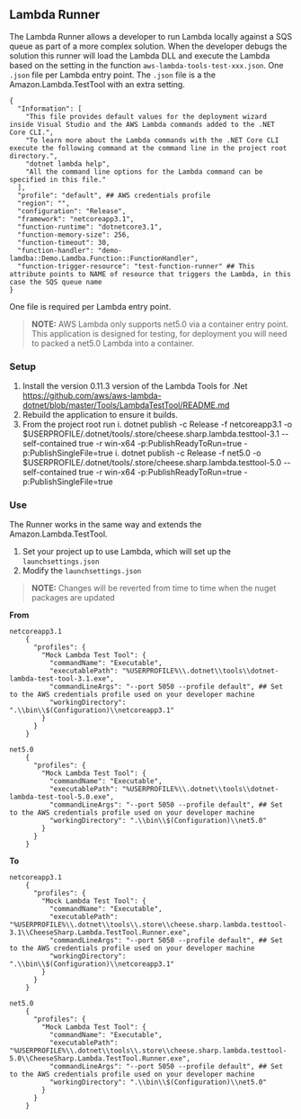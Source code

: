 ## Lambda Runner
The Lambda Runner allows a developer to run Lambda locally against a SQS queue as part of a more complex solution.
When the developer debugs the solution this runner will load the Lambda DLL and execute the Lambda based on the setting in the
function `aws-lambda-tools-test-xxx.json`. One `.json` file per Lambda entry point.
The `.json` file is a the Amazon.Lambda.TestTool with an extra setting.

    {
      "Information": [
        "This file provides default values for the deployment wizard inside Visual Studio and the AWS Lambda commands added to the .NET Core CLI.",
        "To learn more about the Lambda commands with the .NET Core CLI execute the following command at the command line in the project root directory.",
        "dotnet lambda help",
        "All the command line options for the Lambda command can be specified in this file."
      ],
      "profile": "default", ## AWS credentials profile
      "region": "",
      "configuration": "Release",
      "framework": "netcoreapp3.1",
      "function-runtime": "dotnetcore3.1",
      "function-memory-size": 256,
      "function-timeout": 30,
      "function-handler": "demo-lamdba::Demo.Lamdba.Function::FunctionHandler",
      "function-trigger-resource": "test-function-runner" ## This attribute points to NAME of resource that triggers the Lambda, in this case the SQS queue name 
    }

One file is required per Lambda entry point.

>**NOTE:** AWS Lambda only supports net5.0 via a container entry point. This application is designed for testing, for deployment you will need to packed a net5.0 Lambda into a container. 

### Setup
1. Install the version 0.11.3 version of the Lambda Tools for .Net https://github.com/aws/aws-lambda-dotnet/blob/master/Tools/LambdaTestTool/README.md
1. Rebuild the application to ensure it builds.
1. From the project root run 
   i. dotnet publish -c Release -f netcoreapp3.1 -o $USERPROFILE/.dotnet/tools/.store/cheese.sharp.lambda.testtool-3.1 --self-contained true -r win-x64 -p:PublishReadyToRun=true -p:PublishSingleFile=true
   i. dotnet publish -c Release -f net5.0 -o $USERPROFILE/.dotnet/tools/.store/cheese.sharp.lambda.testtool-5.0 --self-contained true -r win-x64 -p:PublishReadyToRun=true -p:PublishSingleFile=true

### Use
The Runner works in the same way and extends the Amazon.Lambda.TestTool.

1. Set your project up to use Lambda, which will set up the `launchsettings.json`
2. Modify the `launchsettings.json` 

>**NOTE:** Changes will be reverted from time to time when the nuget packages are updated

**From**

    netcoreapp3.1
        {
          "profiles": {
            "Mock Lambda Test Tool": {
              "commandName": "Executable",
              "executablePath": "%USERPROFILE%\\.dotnet\\tools\\dotnet-lambda-test-tool-3.1.exe",
              "commandLineArgs": "--port 5050 --profile default", ## Set to the AWS credentials profile used on your developer machine 
              "workingDirectory": ".\\bin\\$(Configuration)\\netcoreapp3.1"
            }
          }
        }

    net5.0
        {
          "profiles": {
            "Mock Lambda Test Tool": {
              "commandName": "Executable",
              "executablePath": "%USERPROFILE%\\.dotnet\\tools\\dotnet-lambda-test-tool-5.0.exe",
              "commandLineArgs": "--port 5050 --profile default", ## Set to the AWS credentials profile used on your developer machine 
              "workingDirectory": ".\\bin\\$(Configuration)\\net5.0"
            }
          }
        }


**To**

    netcoreapp3.1
        {
          "profiles": {
            "Mock Lambda Test Tool": {
              "commandName": "Executable",
              "executablePath": "%USERPROFILE%\\.dotnet\\tools\\.store\\cheese.sharp.lambda.testtool-3.1\\CheeseSharp.Lambda.TestTool.Runner.exe",
              "commandLineArgs": "--port 5050 --profile default", ## Set to the AWS credentials profile used on your developer machine 
              "workingDirectory": ".\\bin\\$(Configuration)\\netcoreapp3.1"
            }
          }
        }

    net5.0
        {
          "profiles": {
            "Mock Lambda Test Tool": {
              "commandName": "Executable",
              "executablePath": "%USERPROFILE%\\.dotnet\\tools\\.store\\cheese.sharp.lambda.testtool-5.0\\CheeseSharp.Lambda.TestTool.Runner.exe",
              "commandLineArgs": "--port 5050 --profile default", ## Set to the AWS credentials profile used on your developer machine 
              "workingDirectory": ".\\bin\\$(Configuration)\\net5.0"
            }
          }
        }



 


